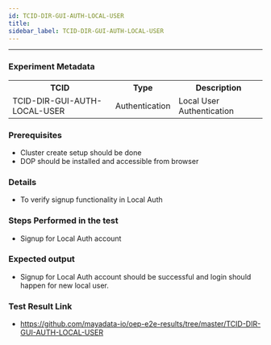 ```yaml
---
id: TCID-DIR-GUI-AUTH-LOCAL-USER
title: 
sidebar_label: TCID-DIR-GUI-AUTH-LOCAL-USER
---
```

------

### Experiment Metadata

<table>
  <tr>
    <th> TCID </th>
    <th> Type </th>
    <th> Description </th>
  </tr>
  <tr>
    <td>TCID-DIR-GUI-AUTH-LOCAL-USER</td>
    <td> Authentication </td>
    <td> Local User Authentication </td>
  </tr>
</table>

### Prerequisites
- Cluster create setup should be done
- DOP should be installed and accessible from browser

### Details
- To verify signup functionality in Local Auth

### Steps Performed in the test
- Signup for Local Auth account


### Expected output
- Signup for Local Auth account should be successful and login should happen for new local user.

### Test Result Link

- https://github.com/mayadata-io/oep-e2e-results/tree/master/TCID-DIR-GUI-AUTH-LOCAL-USER
